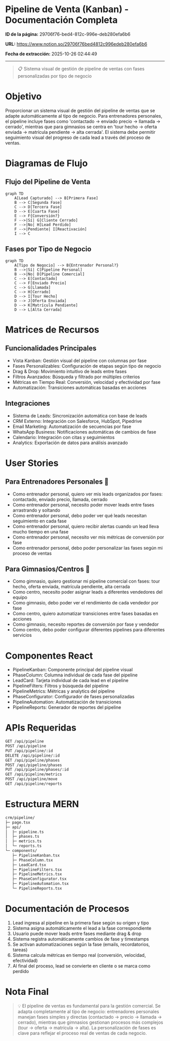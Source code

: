 # Pipeline de Venta (Kanban) - Documentación Completa

**ID de la página:** 29706f76-bed4-812c-996e-deb280efa6b6

**URL:** https://www.notion.so/29706f76bed4812c996edeb280efa6b6

**Fecha de extracción:** 2025-10-26 02:44:49

---

> 📋 Sistema visual de gestión de pipeline de ventas con fases personalizadas por tipo de negocio

# Objetivo

Proporcionar un sistema visual de gestión del pipeline de ventas que se adapte automáticamente al tipo de negocio. Para entrenadores personales, el pipeline incluye fases como 'contactado → enviado precio → llamada → cerrado', mientras que para gimnasios se centra en 'tour hecho → oferta enviada → matrícula pendiente → alta cerrada'. El sistema debe permitir seguimiento visual del progreso de cada lead a través del proceso de ventas.

# Diagramas de Flujo

## Flujo del Pipeline de Venta

```mermaid
graph TD
    A[Lead Capturado] --> B[Primera Fase]
    B --> C[Segunda Fase]
    C --> D[Tercera Fase]
    D --> E[Cuarta Fase]
    E --> F{Conversión?}
    F -->|Sí| G[Cliente Cerrado]
    F -->|No| H[Lead Perdido]
    F -->|Pendiente| I[Reactivación]
    I --> C
```

## Fases por Tipo de Negocio

```mermaid
graph TD
    A[Tipo de Negocio] --> B{Entrenador Personal?}
    B -->|Sí| C[Pipeline Personal]
    B -->|No| D[Pipeline Comercial]
    C --> E[Contactado]
    C --> F[Enviado Precio]
    C --> G[Llamada]
    C --> H[Cerrado]
    D --> I[Tour Hecho]
    D --> J[Oferta Enviada]
    D --> K[Matrícula Pendiente]
    D --> L[Alta Cerrada]
```

# Matrices de Recursos

## Funcionalidades Principales

- Vista Kanban: Gestión visual del pipeline con columnas por fase
- Fases Personalizables: Configuración de etapas según tipo de negocio
- Drag & Drop: Movimiento intuitivo de leads entre fases
- Filtros Avanzados: Búsqueda y filtrado por múltiples criterios
- Métricas en Tiempo Real: Conversión, velocidad y efectividad por fase
- Automatización: Transiciones automáticas basadas en acciones
## Integraciones

- Sistema de Leads: Sincronización automática con base de leads
- CRM Externo: Integración con Salesforce, HubSpot, Pipedrive
- Email Marketing: Automatización de secuencias por fase
- WhatsApp Business: Notificaciones automáticas de cambios de fase
- Calendario: Integración con citas y seguimientos
- Analytics: Exportación de datos para análisis avanzado
# User Stories

## Para Entrenadores Personales 🧍

- Como entrenador personal, quiero ver mis leads organizados por fases: contactado, enviado precio, llamada, cerrado
- Como entrenador personal, necesito poder mover leads entre fases arrastrando y soltando
- Como entrenador personal, debo poder ver qué leads necesitan seguimiento en cada fase
- Como entrenador personal, quiero recibir alertas cuando un lead lleva mucho tiempo en una fase
- Como entrenador personal, necesito ver mis métricas de conversión por fase
- Como entrenador personal, debo poder personalizar las fases según mi proceso de ventas
## Para Gimnasios/Centros 🏢

- Como gimnasio, quiero gestionar mi pipeline comercial con fases: tour hecho, oferta enviada, matrícula pendiente, alta cerrada
- Como centro, necesito poder asignar leads a diferentes vendedores del equipo
- Como gimnasio, debo poder ver el rendimiento de cada vendedor por fase
- Como centro, quiero automatizar transiciones entre fases basadas en acciones
- Como gimnasio, necesito reportes de conversión por fase y vendedor
- Como centro, debo poder configurar diferentes pipelines para diferentes servicios
# Componentes React

- PipelineKanban: Componente principal del pipeline visual
- PhaseColumn: Columna individual de cada fase del pipeline
- LeadCard: Tarjeta individual de cada lead en el pipeline
- PipelineFilters: Filtros y búsqueda del pipeline
- PipelineMetrics: Métricas y analytics del pipeline
- PhaseConfigurator: Configurador de fases personalizadas
- PipelineAutomation: Automatización de transiciones
- PipelineReports: Generador de reportes del pipeline
# APIs Requeridas

```bash
GET /api/pipeline
POST /api/pipeline
PUT /api/pipeline/:id
DELETE /api/pipeline/:id
GET /api/pipeline/phases
POST /api/pipeline/phases
PUT /api/pipeline/phases/:id
GET /api/pipeline/metrics
POST /api/pipeline/move
GET /api/pipeline/reports
```

# Estructura MERN

```bash
crm/pipeline/
├─ page.tsx
├─ api/
│  ├─ pipeline.ts
│  ├─ phases.ts
│  ├─ metrics.ts
│  └─ reports.ts
└─ components/
   ├─ PipelineKanban.tsx
   ├─ PhaseColumn.tsx
   ├─ LeadCard.tsx
   ├─ PipelineFilters.tsx
   ├─ PipelineMetrics.tsx
   ├─ PhaseConfigurator.tsx
   ├─ PipelineAutomation.tsx
   └─ PipelineReports.tsx
```

# Documentación de Procesos

1. Lead ingresa al pipeline en la primera fase según su origen y tipo
1. Sistema asigna automáticamente el lead a la fase correspondiente
1. Usuario puede mover leads entre fases mediante drag & drop
1. Sistema registra automáticamente cambios de fase y timestamps
1. Se activan automatizaciones según la fase (emails, recordatorios, tareas)
1. Sistema calcula métricas en tiempo real (conversión, velocidad, efectividad)
1. Al final del proceso, lead se convierte en cliente o se marca como perdido
# Nota Final

> 💡 El pipeline de ventas es fundamental para la gestión comercial. Se adapta completamente al tipo de negocio: entrenadores personales manejan fases simples y directas (contactado → precio → llamada → cerrado), mientras que gimnasios gestionan procesos más complejos (tour → oferta → matrícula → alta). La personalización de fases es clave para reflejar el proceso real de ventas de cada negocio.

